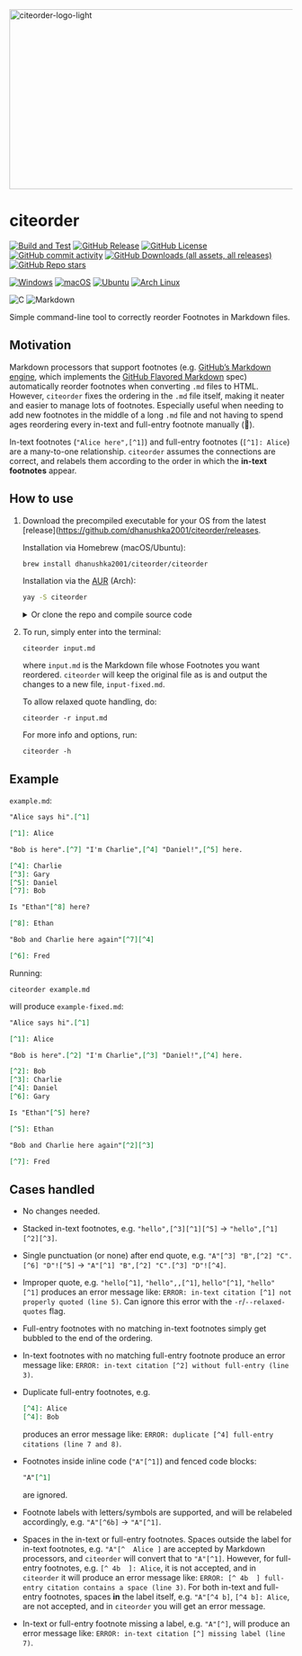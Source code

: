 <img width="640" height="320" alt="citeorder-logo-light" src="https://github.com/user-attachments/assets/21bdb71e-fbe1-4c4b-8f8d-5cd2d4f1fca7" />

# citeorder
[![Build and Test](https://github.com/dhanushka2001/citeorder/actions/workflows/main.yml/badge.svg)](https://github.com/dhanushka2001/citeorder/actions/workflows/main.yml)
[![GitHub Release](https://img.shields.io/github/v/release/dhanushka2001/citeorder)](https://github.com/dhanushka2001/citeorder/releases)
[![GitHub License](https://img.shields.io/github/license/dhanushka2001/citeorder)](https://github.com/dhanushka2001/citeorder/blob/main/LICENSE)
[![GitHub commit activity](https://img.shields.io/github/commit-activity/m/dhanushka2001/citeorder)](https://github.com/dhanushka2001/citeorder/commits/main/)
[![GitHub Downloads (all assets, all releases)](https://img.shields.io/github/downloads/dhanushka2001/citeorder/total)](https://github.com/dhanushka2001/citeorder/releases)
[![GitHub Repo stars](https://img.shields.io/github/stars/dhanushka2001/citeorder)](https://github.com/dhanushka2001/citeorder/stargazers)

[![Windows](https://img.shields.io/badge/Windows-0078D6?style=plastic&logo=windows&logoColor=white)](https://github.com/dhanushka2001/citeorder/releases)
[![macOS](https://img.shields.io/badge/macOS-000000?style=plastic&logo=macos&logoColor=F0F0F0)](https://github.com/dhanushka2001/citeorder/releases)
[![Ubuntu](https://img.shields.io/badge/Ubuntu-E95420?style=plastic&logo=ubuntu&logoColor=white)](https://github.com/dhanushka2001/citeorder/releases)
[![Arch Linux](https://img.shields.io/badge/Arch_Linux-1793D1?style=plastic&logo=arch-linux&logoColor=white)](https://github.com/dhanushka2001/citeorder/releases)

![C](https://img.shields.io/badge/C-%2300599C.svg?style=plastic&logo=c&logoColor=white)
![Markdown](https://img.shields.io/badge/Markdown-%23000000.svg?style=plastic&logo=markdown&logoColor=white)

<!--
![C](https://img.shields.io/badge/c-%2300599C.svg?style=for-the-badge&logo=c&logoColor=white)
![Markdown](https://img.shields.io/badge/markdown-%23000000.svg?style=for-the-badge&logo=markdown&logoColor=white)
-->

Simple command-line tool to correctly reorder Footnotes in Markdown files.

## Motivation

Markdown processors that support footnotes (e.g. [GitHub’s Markdown engine](https://github.com/github/cmark-gfm), which implements the [GitHub Flavored Markdown](https://github.github.com/gfm) spec) automatically reorder footnotes when converting ``.md`` files to HTML. However, ``citeorder`` fixes the ordering in the ``.md`` file itself, making it neater and easier to manage lots of footnotes. Especially useful when needing to add new footnotes in the middle of a long ``.md`` file and not having to spend ages reordering every in-text and full-entry footnote manually (🥲).

In-text footnotes (``"Alice here",[^1]``) and full-entry footnotes (``[^1]: Alice``) are a many-to-one relationship. ``citeorder`` assumes the connections are correct, and relabels them according to the order in which the **in-text footnotes** appear.

## How to use

1. Download the precompiled executable for your OS from the latest [release](https://github.com/dhanushka2001/citeorder/releases.

   Installation via Homebrew (macOS/Ubuntu):

   ```bash
   brew install dhanushka2001/citeorder/citeorder
   ```

   Installation via the [AUR](https://aur.archlinux.org/packages/citeorder) (Arch):
   
   ```bash
   yay -S citeorder
   ```

   <details><summary>Or clone the repo and compile source code</summary>

   If you want to compile the source code yourself, clone the repo and compile ``citeorder.c``:

   ```console
   git clone https://github.com/dhanushka2001/citeorder
   ```
   
   ```console
   gcc -Wall citeorder.c -o citeorder
   ```

   </details>

2. To run, simply enter into the terminal:

   ```console
   citeorder input.md
   ```

   where ``input.md`` is the Markdown file whose Footnotes you want reordered. ``citeorder`` will keep the original file as is and output the changes to a new file, ``input-fixed.md``.

   To allow relaxed quote handling, do:

   ```console
   citeorder -r input.md
   ```

   For more info and options, run:

   ```console
   citeorder -h
   ```

## Example

``example.md``:

```md
"Alice says hi".[^1]

[^1]: Alice

"Bob is here".[^7] "I'm Charlie",[^4] "Daniel!",[^5] here.

[^4]: Charlie
[^3]: Gary
[^5]: Daniel
[^7]: Bob

Is "Ethan"[^8] here?

[^8]: Ethan

"Bob and Charlie here again"[^7][^4]

[^6]: Fred
```

Running:

```console
citeorder example.md
```

will produce ``example-fixed.md``:

```md
"Alice says hi".[^1]

[^1]: Alice

"Bob is here".[^2] "I'm Charlie",[^3] "Daniel!",[^4] here.

[^2]: Bob
[^3]: Charlie
[^4]: Daniel
[^6]: Gary

Is "Ethan"[^5] here?

[^5]: Ethan

"Bob and Charlie here again"[^2][^3]

[^7]: Fred
```

## Cases handled

* No changes needed.
* Stacked in-text footnotes, e.g. ``"hello",[^3][^1][^5]`` → ``"hello",[^1][^2][^3]``.
* Single punctuation (or none) after end quote, e.g. ``"A"[^3] "B",[^2] "C".[^6] "D"![^5]`` → ``"A"[^1] "B",[^2] "C".[^3] "D"![^4]``.
* Improper quote, e.g. ``"hello[^1]``, ``"hello",,[^1]``, ``hello"[^1]``, ``"hello" [^1]`` produces an error message like: ``ERROR: in-text citation [^1] not properly quoted (line 5)``. Can ignore this error with the ``-r``/``--relaxed-quotes`` flag.
* Full-entry footnotes with no matching in-text footnotes simply get bubbled to the end of the ordering.
* In-text footnotes with no matching full-entry footnote produce an error message like: ``ERROR: in-text citation [^2] without full-entry (line 3)``.
* Duplicate full-entry footnotes, e.g.

  ```md
  [^4]: Alice
  [^4]: Bob
  ```
  
  produces an error message like: ``ERROR: duplicate [^4] full-entry citations (line 7 and 8)``.
* Footnotes inside inline code (``"A"[^1]``) and fenced code blocks:

  ```md
  "A"[^1]
  ```

  are ignored.
* Footnote labels with letters/symbols are supported, and will be relabeled accordingly, e.g. ``"A"[^6b]`` → ``"A"[^1]``.
* Spaces in the in-text or full-entry footnotes. Spaces outside the label for in-text footnotes, e.g. ``"A"[^  Alice ]`` are accepted by Markdown processors, and ``citeorder`` will convert that to ``"A"[^1]``. However, for full-entry footnotes, e.g. ``[^ 4b  ]: Alice``, it is not accepted, and in ``citeorder`` it will produce an error message like: ``ERROR: [^ 4b  ] full-entry citation contains a space (line 3)``. For both in-text and full-entry footnotes, spaces **in** the label itself, e.g. ``"A"[^4 b]``, ``[^4 b]: Alice``, are not accepted, and in ``citeorder`` you will get an error message.
* In-text or full-entry footnote missing a label, e.g. ``"A"[^]``, will produce an error message like: ``ERROR: in-text citation [^] missing label (line 7)``.
